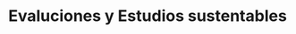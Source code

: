 ---
title: "Evaluciones y Estudios sustentables"
image_webp: images/blog/meghna.webp
image: images/blog/meghna.jpg
description : "This is meta description"
---